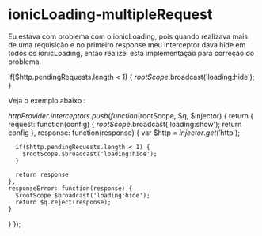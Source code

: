 # ionicLoading-multipleRequest

Eu estava com problema com o ionicLoading, pois quando realizava mais de uma requisição e no primeiro response meu interceptor dava hide em todos os ionicLoading, então realizei está implementação para correção do problema.


if($http.pendingRequests.length < 1) {
  $rootScope.$broadcast('loading:hide');
}

Veja o exemplo abaixo :

$httpProvider.interceptors.push(function($rootScope, $q, $injector) {
  return {
    request: function(config) {
      $rootScope.$broadcast('loading:show');
      return config
    },
    response: function(response) {
      var $http =  $injector.get('$http');

      if($http.pendingRequests.length < 1) {
        $rootScope.$broadcast('loading:hide');
      }
                        
      return response
    },
    responseError: function(response) {
      $rootScope.$broadcast('loading:hide');
      return $q.reject(response);
    }
  }
});
